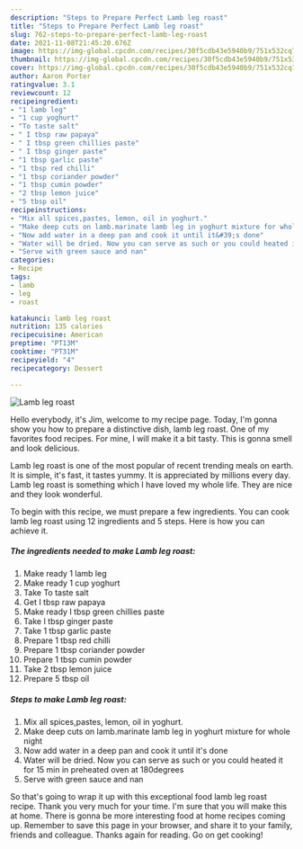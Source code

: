 ```yaml
---
description: "Steps to Prepare Perfect Lamb leg roast"
title: "Steps to Prepare Perfect Lamb leg roast"
slug: 762-steps-to-prepare-perfect-lamb-leg-roast
date: 2021-11-08T21:45:20.676Z
image: https://img-global.cpcdn.com/recipes/30f5cdb43e5940b9/751x532cq70/lamb-leg-roast-recipe-main-photo.jpg
thumbnail: https://img-global.cpcdn.com/recipes/30f5cdb43e5940b9/751x532cq70/lamb-leg-roast-recipe-main-photo.jpg
cover: https://img-global.cpcdn.com/recipes/30f5cdb43e5940b9/751x532cq70/lamb-leg-roast-recipe-main-photo.jpg
author: Aaron Porter
ratingvalue: 3.1
reviewcount: 12
recipeingredient:
- "1 lamb leg"
- "1 cup yoghurt"
- "To taste salt"
- " I tbsp raw papaya"
- " I tbsp green chillies paste"
- " I tbsp ginger paste"
- "1 tbsp garlic paste"
- "1 tbsp red chilli"
- "1 tbsp coriander powder"
- "1 tbsp cumin powder"
- "2 tbsp lemon juice"
- "5 tbsp oil"
recipeinstructions:
- "Mix all spices,pastes, lemon, oil in yoghurt."
- "Make deep cuts on lamb.marinate lamb leg in yoghurt mixture for whole night"
- "Now add water in a deep pan and cook it until it&#39;s done"
- "Water will be dried. Now you can serve as such or you could heated it for 15 min in preheated oven at 180degrees"
- "Serve with green sauce and nan"
categories:
- Recipe
tags:
- lamb
- leg
- roast

katakunci: lamb leg roast 
nutrition: 135 calories
recipecuisine: American
preptime: "PT13M"
cooktime: "PT31M"
recipeyield: "4"
recipecategory: Dessert

---
```



![Lamb leg roast](https://img-global.cpcdn.com/recipes/30f5cdb43e5940b9/751x532cq70/lamb-leg-roast-recipe-main-photo.jpg)

Hello everybody, it's Jim, welcome to my recipe page. Today, I'm gonna show you how to prepare a distinctive dish, lamb leg roast. One of my favorites food recipes. For mine, I will make it a bit tasty. This is gonna smell and look delicious.



Lamb leg roast is one of the most popular of recent trending meals on earth. It is simple, it's fast, it tastes yummy. It is appreciated by millions every day. Lamb leg roast is something which I have loved my whole life. They are nice and they look wonderful.


To begin with this recipe, we must prepare a few ingredients. You can cook lamb leg roast using 12 ingredients and 5 steps. Here is how you can achieve it.

<!--inarticleads1-->

##### The ingredients needed to make Lamb leg roast:

1. Make ready 1 lamb leg
1. Make ready 1 cup yoghurt
1. Take To taste salt
1. Get  I tbsp raw papaya
1. Make ready  I tbsp green chillies paste
1. Take  I tbsp ginger paste
1. Take 1 tbsp garlic paste
1. Prepare 1 tbsp red chilli
1. Prepare 1 tbsp coriander powder
1. Prepare 1 tbsp cumin powder
1. Take 2 tbsp lemon juice
1. Prepare 5 tbsp oil




<!--inarticleads2-->

##### Steps to make Lamb leg roast:

1. Mix all spices,pastes, lemon, oil in yoghurt.
1. Make deep cuts on lamb.marinate lamb leg in yoghurt mixture for whole night
1. Now add water in a deep pan and cook it until it&#39;s done
1. Water will be dried. Now you can serve as such or you could heated it for 15 min in preheated oven at 180degrees
1. Serve with green sauce and nan




So that's going to wrap it up with this exceptional food lamb leg roast recipe. Thank you very much for your time. I'm sure that you will make this at home. There is gonna be more interesting food at home recipes coming up. Remember to save this page in your browser, and share it to your family, friends and colleague. Thanks again for reading. Go on get cooking!
